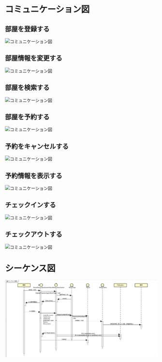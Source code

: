 # コミュニケーション図
## 部屋を登録する
![コミュニケーション図]()

## 部屋情報を変更する
![コミュニケーション図]()

## 部屋を検索する
![コミュニケーション図]()

## 部屋を予約する
![コミュニケーション図]()

## 予約をキャンセルする
![コミュニケーション図]()

## 予約情報を表示する
![コミュニケーション図]()

## チェックインする
![コミュニケーション図]()

## チェックアウトする
![コミュニケーション図]()

# シーケンス図
![シーケンス図](https://github.com/YuIto1/Software5/blob/main/HRS/Communication/%E3%82%B7%E3%83%BC%E3%82%B1%E3%83%B3%E3%82%B9%E5%9B%B3.jpg)
